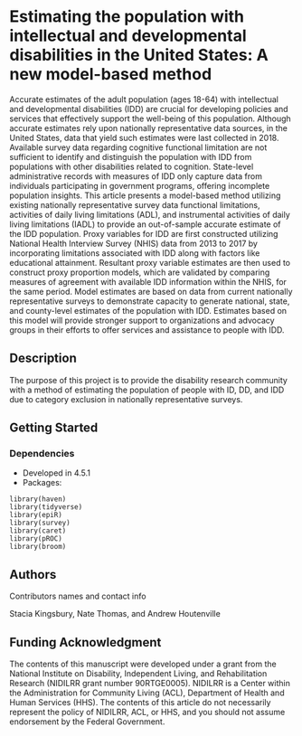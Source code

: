 # Estimating the population with intellectual and developmental disabilities in the United States: A new model-based method

Accurate estimates of the adult population (ages 18-64) with intellectual and developmental disabilities (IDD) are crucial for developing policies and services that effectively support the well-being of this population. Although accurate estimates rely upon nationally representative data sources, in the United States, data that yield such estimates were last collected in 2018. Available survey data regarding cognitive functional limitation are not sufficient to identify and distinguish the population with IDD from populations with other disabilities related to cognition. State-level administrative records with measures of IDD only capture data from individuals participating in government programs, offering incomplete population insights. This article presents a model-based method utilizing existing nationally representative survey data functional limitations, activities of daily living limitations (ADL), and instrumental activities of daily living limitations (IADL) to provide an out-of-sample accurate estimate of the IDD population.
Proxy variables for IDD are first constructed utilizing National Health Interview Survey (NHIS) data from 2013 to 2017 by incorporating limitations associated with IDD along with factors like educational attainment. Resultant proxy variable estimates are then used to construct proxy proportion models, which are validated by comparing measures of agreement with available IDD information within the NHIS, for the same period. Model estimates are based on data from current nationally representative surveys to demonstrate capacity to generate national, state, and county-level estimates of the population with IDD. 
Estimates based on this model will provide stronger support to organizations and advocacy groups in their efforts to offer services and assistance to people with IDD. 

## Description

The purpose of this project is to provide the disability research community with a method of estimating the population of people with ID, DD, and IDD due to category exclusion in nationally representative surveys.

## Getting Started

### Dependencies

* Developed in 4.5.1
* Packages: 

```{r}
library(haven)
library(tidyverse)
library(epiR)
library(survey)
library(caret)
library(pROC)
library(broom)
```

## Authors

Contributors names and contact info

Stacia Kingsbury, Nate Thomas, and Andrew Houtenville

## Funding Acknowledgment

The contents of this manuscript were developed under a grant from the National Institute on Disability, Independent Living, and Rehabilitation Research (NIDILRR grant number 90RTGE0005). NIDILRR is a Center within the Administration for Community Living (ACL), Department of Health and Human Services (HHS). The contents of this article do not necessarily represent the policy of NIDILRR, ACL, or HHS, and you should not assume endorsement by the Federal Government.